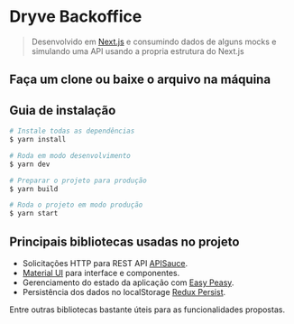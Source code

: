 # Dryve Backoffice

> Desenvolvido em [Next.js](https://nextjs.org/) e consumindo dados de alguns
> mocks e simulando uma API usando a propria estrutura do Next.js

## Faça um clone ou baixe o arquivo na máquina

## Guia de instalação

```bash
# Instale todas as dependências
$ yarn install

# Roda em modo desenvolvimento
$ yarn dev

# Preparar o projeto para produção
$ yarn build

# Roda o projeto em modo produção
$ yarn start
```

## Principais bibliotecas usadas no projeto

- Solicitações HTTP para REST API
  [APISauce](https://github.com/infinitered/apisauce).
- [Material UI](https://material-ui.com/) para interface e componentes.
- Gerenciamento do estado da aplicação com
  [Easy Peasy](https://easy-peasy.now.sh/).
- Persistência dos dados no localStorage
  [Redux Persist](https://github.com/rt2zz/redux-persist).

Entre outras bibliotecas bastante úteis para as funcionalidades propostas.
